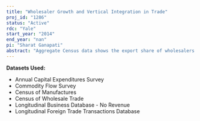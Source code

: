 ```yaml
---
title: "Wholesaler Growth and Vertical Integration in Trade"
proj_id: "1286"
status: "Active"
rdc: "Yale"
start_year: "2014"
end_year: "nan"
pi: "Sharat Ganapati"
abstract: "Aggregate Census data shows the export share of wholesalers has increased over the last 15 years. How and why are wholesalers' exports growing? Census benefits include the linking of the external trade indicators to the LFTTD and CWF and assessing the relevance of a firm's industrial classification."
---
```


**Datasets Used:**

  - Annual Capital Expenditures Survey 
  - Commodity Flow Survey 
  - Census of Manufactures 
  - Census of Wholesale Trade 
  - Longitudinal Business Database - No Revenue 
  - Longitudinal Foreign Trade Transactions Database 

